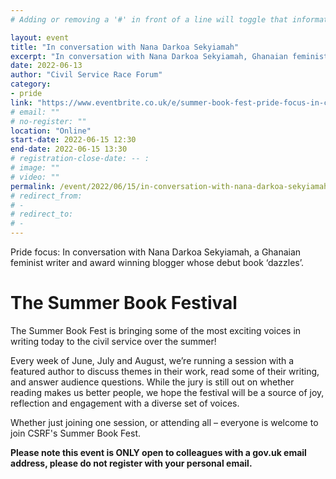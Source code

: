 ```yaml
---
# Adding or removing a '#' in front of a line will toggle that information off and on from being processed. 

layout: event
title: "In conversation with Nana Darkoa Sekyiamah"
excerpt: "In conversation with Nana Darkoa Sekyiamah, Ghanaian feminist, author and blogger."
date: 2022-06-13
author: "Civil Service Race Forum"
category: 
- pride
link: "https://www.eventbrite.co.uk/e/summer-book-fest-pride-focus-in-conversation-with-nana-darkoa-sekyiamah-tickets-344289728847"
# email: ""
# no-register: ""
location: "Online"
start-date: 2022-06-15 12:30
end-date: 2022-06-15 13:30
# registration-close-date: -- :
# image: ""
# video: ""
permalink: /event/2022/06/15/in-conversation-with-nana-darkoa-sekyiamah
# redirect_from: 
# - 
# redirect_to: 
# - 
---
```


Pride focus: In conversation with Nana Darkoa Sekyiamah, a Ghanaian feminist writer and award winning blogger whose debut book ‘dazzles’.

# The Summer Book Festival

The Summer Book Fest is bringing some of the most exciting voices in writing today to the civil service over the summer!

Every week of June, July and August, we’re running a session with a featured author to discuss themes in their work, read some of their writing, and answer audience questions. While the jury is still out on whether reading makes us better people, we hope the festival will be a source of joy, reflection and engagement with a diverse set of voices.

Whether just joining one session, or attending all – everyone is welcome to join CSRF's Summer Book Fest.

**Please note this event is ONLY open to colleagues with a gov.uk email address, please do not register with your personal email.**
